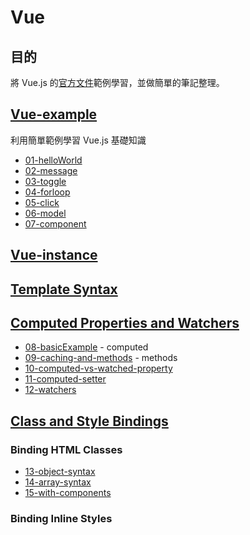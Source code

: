 # Vue
## 目的

將 Vue.js 的[官方文件](https://vuejs.org/v2/guide/)範例學習，並做簡單的筆記整理。

## [Vue-example](https://github.com/hunterliu1003/myfirstVue/tree/master/example/01-vue-example)
利用簡單範例學習 Vue.js 基礎知識
- [01-helloWorld](https://github.com/hunterliu1003/myfirstVue/tree/master/example/01-vue-example/01-helloWorld)
- [02-message](https://github.com/hunterliu1003/myfirstVue/tree/master/example/01-vue-example/02-message)
- [03-toggle](https://github.com/hunterliu1003/myfirstVue/tree/master/example/01-vue-example/03-toggle)
- [04-forloop](https://github.com/hunterliu1003/myfirstVue/tree/master/example/01-vue-example/04-forloop)
- [05-click](https://github.com/hunterliu1003/myfirstVue/tree/master/example/01-vue-example/05-click)
- [06-model](https://github.com/hunterliu1003/myfirstVue/tree/master/example/01-vue-example/06-model)
- [07-component](https://github.com/hunterliu1003/myfirstVue/tree/master/example/01-vue-example/07-component)


## [Vue-instance](https://github.com/hunterliu1003/myfirstVue/blob/master/vue-instance.md)

## [Template Syntax](https://github.com/hunterliu1003/myfirstVue/blob/master/vue-template-syntax.md)

## [Computed Properties and Watchers](https://github.com/hunterliu1003/myfirstVue/tree/master/example/02-computed-properties-and-watchers)

- [08-basicExample](https://github.com/hunterliu1003/myfirstVue/tree/master/example/02-computed-properties-and-watchers/08-basicExample) - computed
- [09-caching-and-methods](https://github.com/hunterliu1003/myfirstVue/tree/master/example/02-computed-properties-and-watchers/09-caching-and-methods) - methods
- [10-computed-vs-watched-property](https://github.com/hunterliu1003/myfirstVue/tree/master/example/02-computed-properties-and-watchers/10-computed-vs-watched-property)
- [11-computed-setter](https://github.com/hunterliu1003/myfirstVue/tree/master/example/02-computed-properties-and-watchers/11-computed-setter)
- [12-watchers](https://github.com/hunterliu1003/myfirstVue/tree/master/example/02-computed-properties-and-watchers/12-watchers)


## [Class and Style Bindings](https://github.com/hunterliu1003/myfirstVue/tree/master/example/03-class-and-style-binding)

### Binding HTML Classes

- [13-object-syntax](https://github.com/hunterliu1003/myfirstVue/tree/master/example/03-class-and-style-binding/01-binding-html-classes/13-object-syntax)
- [14-array-syntax](https://github.com/hunterliu1003/myfirstVue/tree/master/example/03-class-and-style-binding/01-binding-html-classes/14-array-syntax)
- [15-with-components](https://github.com/hunterliu1003/myfirstVue/tree/master/example/03-class-and-style-binding/01-binding-html-classes/15-with-components)

### Binding Inline Styles